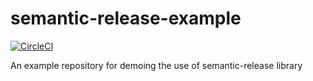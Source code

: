 # semantic-release-example
[![CircleCI](https://circleci.com/gh/sethRumbleON/semantic-release-example/tree/master.svg?style=svg)](https://circleci.com/gh/sethRumbleON/semantic-release-example/tree/master)

An example repository for demoing the use of semantic-release library
